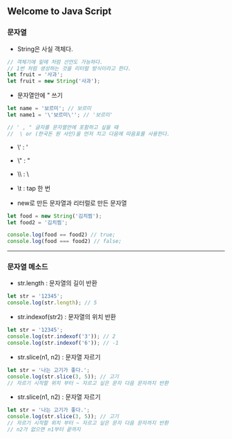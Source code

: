 ## Welcome to Java Script

### 문자열

- String은 사실 객체다.
```js
// 객체기에 밑에 처럼 선언도 가능하다.
// 1번 처럼 생성하는 것을 리터럴 방식이라고 한다.
let fruit = '사과';
let fruit = new String('사과');
```

- 문자열안에 " 쓰기
```js
let name = '보르미'; // 보르미
let name1 = '\'보르미\''; // '보르미'

// ' , " 글자를 문자열안에 포함하고 싶을 때
//  \ or (한국돈 원 사인)을 먼저 치고 다음에 따음표를 사용한다.
```

- \\' : '
- \\" : "
- \\\ : \
- \\t : tap 한 번

- new로 만든 문자열과 리터럴로 만든 문자열
```js
let food = new String('김치찜');
let food2 = '김치찜';

console.log(food == food2) // true;
console.log(food === food2) // false;
```
---
### 문자열 메소드

- str.length : 문자열의 길이 반환
```js
let str = '12345';
console.log(str.length); // 5
```
- str.indexof(str2) : 문자열의 위치 반환
```js
let str = '12345';
console.log(str.indexof('3')); // 2
console.log(str.indexof('6')); // -1
```
- str.slice(n1, n2) : 문자열 자르기
```js
let str = '나는 고기가 좋다.';
console.log(str.slice(3, 5)); // 고기
// 자르기 시작할 위치 부터 ~ 자르고 싶은 문자 다음 문자까지 반환
```
- str.slice(n1, n2) : 문자열 자르기
```js
let str = '나는 고기가 좋다.';
console.log(str.slice(3, 5)); // 고기
// 자르기 시작할 위치 부터 ~ 자르고 싶은 문자 다음 문자까지 반환
// n2가 없으면 n1부터 끝까지
```


